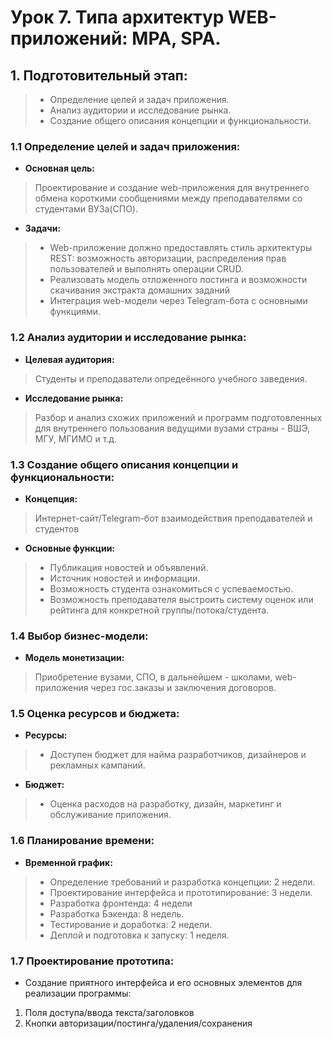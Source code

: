 # Урок 7. Типа архитектур WEB-приложений: MPA, SPA.

## 1. Подготовительный этап: 
> - Определение целей и задач приложения.
> - Анализ аудитории и исследование рынка.
> - Создание общего описания концепции и функциональности.


### 1.1 **Определение целей и задач приложения:**

- **Основная цель:**
> Проектирование и создание web-приложения для внутреннего обмена короткими сообщениями между преподавателями со студентами ВУЗа(СПО). 
- **Задачи:**
> - Web-приложение должно предоставлять стиль архитектуры REST: возможность авторизации, распределения прав пользователей и выполнять операции CRUD.
> - Реализовать модель отложенного постинга и возможности скачивания экстракта домашних заданий
> - Интеграция web-модели через Telegram-бота с основными функциями.

### 1.2 **Анализ аудитории и исследование рынка:** 
- **Целевая аудитория:**  
> Студенты и преподаватели опредеённого учебного заведения.
- **Исследование рынка:**
>  Разбор и анализ схожих приложений и программ подготовленных для внутреннего пользования ведущими вузами страны - ВШЭ, МГУ, МГИМО и т.д.

### 1.3 Создание общего описания концепции и функциональности:
- **Концепция:**
> Интернет-сайт/Telegram-бот взаимодействия преподавателей и студентов
- **Основные функции:**
> - Публикация новостей и объявлений.
> - Источник новостей и информации.
> - Возможность студента ознакомиться с успеваемостью.
> - Возможность преподавателя выстроить систему оценок или рейтинга для конкретной группы/потока/студента.

### 1.4 Выбор бизнес-модели:
- **Модель монетизации:**
> Приобретение вузами, СПО, в дальнейшем - школами, web-приложения через гос.заказы и заключения договоров.

### 1.5 Оценка ресурсов и бюджета:
- **Ресурсы:**
> - Доступен бюджет для найма разработчиков, дизайнеров и рекламных кампаний.
- **Бюджет:**
> - Оценка расходов на разработку, дизайн, маркетинг и обслуживание приложения.

### 1.6 Планирование времени:
- **Временной график:**
> - Определение требований и разработка концепции: 2 недели.
> - Проектирование интерфейса и прототипирование: 3 недели.
> - Разработка фронтенда: 4 недели
> - Разработка Бэкенда: 8 недель.
> - Тестирование и доработка: 2 недели.
> - Деплой и подготовка к запуску: 1 неделя.

### 1.7 Проектирование прототипа:
- Создание приятного интерфейса и его основных элементов для реализации программы:
1. Поля доступа/ввода текста/заголовков
2. Кнопки авторизации/постинга/удаления/сохранения